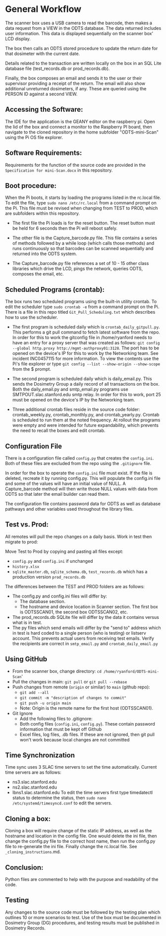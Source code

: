 # General Workflow

The scanner box uses a USB camera to read the barcode, then makes a data request from a VIEW in the ODTS database.
The data returned includes user information.  This data is displayed sequentially on the scanner box' LCD display.

The box then calls an ODTS stored procedure to update the return date for that dosimeter with the current date.

Details related to the transaction are written locally on the box in an SQL Lite database file (test_records.db or prod_records.db).

Finally, the box composes an email and sends it to the user or their supervisor providing a receipt of the return.
The email will also show additional unreturned dosimeters, if any.  These are queried using the PERSON ID against a second VIEW.

## Accessing the Software: 
The IDE for the application is the GEANY editor on the raspberry pi.  Open the lid of the box and connect a monitor to the Raspberry PI board, then navigate to the cloned repository in the home subfolder "ODTS-mini-Scan" using the Pi OS file explorer.

## Software Requirements:
Requirements for the function of the source code are provided in the `Specification for mini-Scan.docx` in this repository.

## Boot procedure:
When the Pi boots, it starts by loading the programs listed in the rc.local file.  To edit the file, type `sudo nano /etc/rc.local` from a command prompt on the Pi.  This file must be revised when changing from TEST to PROD, which are subfolders within this repository.

* The first file the Pi loads is for the reset button.  The reset button must be held for 6 seconds then the Pi will reboot safely.

* The other file is the Capture_barcode.py file.  This file contains a series of methods followed by a while loop (which calls those methods) 
and runs continuously so that barcodes can be scanned sequentially and returned into the ODTS system.

* The Capture_barcode.py file references a set of 10 - 15 other class libraries which drive the LCD, pings the network, queries ODTS, composes the email, etc.

## Scheduled Programs (crontab):
The box runs two scheduled programs using the built-in utility crontab.  To edit the scheduler type `sudo crontab -e` from a command prompt on the Pi.  There is a file in this repo titled `Git_Pull_Scheduling.txt` which describes how to use the scheduler.

* The first program is scheduled daily which is `crontab_daily_gitpull.py`.  This performs a git pull command to fetch latest software from the repo.  In order for this to work the gitconfig file in /home/ryanford needs to have an entry for a proxy server that was created as follows: `git config --global http.proxy http://mgmt-authproxy01:3128`.  The port has to be opened on the device's IP for this to work by the Networking team.  See incident INC0457115 for more information. To view the contents use the Pi's file explorer or type `git config --list --show-origin --show-scope` from the $ prompt.

* The second program is scheduled daily which is daily_email.py.  This sends the Dosimetry Group a daily record of all transactions on the box.  Both the daily_email.py and smtp_email.py programs use SMTPOUT.slac.stanford.edu smtp relay.  In order for this to work, port 25 must be opened on the device's IP by the Networking team.

* Three additional crontab files reside in the source code folder:  crontab_weekly.py, crontab_monthly.py, and crontab_yearly.py.  Crontab is scheduled to run them at the noted frequency.  At rollout the programs were empty and were intended for future expandability, which prevents the need to recall the boxes and edit crontab.

## Configuration File
There is a configuration file called `config.py` that creates the `config.ini`.  Both of these files are excluded from the repo using the `.gitignore` file.

In order for the box to operate the `config.ini` file must exist.  If the file is deleted, recreate it by running config.py.  This will populate the config.ini file and some of the values will have an initial value of NULL.  A Capture_barcode method will then write those NULL values with data from ODTS so that later the email builder can read them.

The configuration file contains password data for ODTS as well as database pathways and other variables used throughout the library files.

## Test vs. Prod:
All remotes will pull the repo changes on a daily basis.  Work in test then migrate to prod:

Move Test to Prod by copying and pasting all files except:
* `config.py` and `config.ini` if unchanged
* `history.xlsx`
* `sqlite_master.db`, `sqlite_schema.db`, `test_records.db` which has a production version `prod_records.db`

The differences between the TEST and PROD folders are as follows:
* The config.py and config.ini files will differ by:
  * The database section.
  * The hostname and device location in Scanner section.  The first box is ODTSSCAN01, the second box ODTSSCAN02, etc.
* The prod_records.db SQLite file will differ by the data it contains versus what is in test.
* The py files which send emails will differ by the "send to" address which in test is hard coded to a single person (who is testing) or listserv account.
This prevents actual users from receiving test emails.  Verify the recipients are correct in `smtp_email.py` and `crontab_daily_email.py`

## Using GitHub
* From the scanner box, change directory:  `cd /home/ryanford/ODTS-mini-Scan`'
* Pull the changes in main:  `git pull` or `git pull --rebase`
* Push changes from remote (`origin` or similar) to `main` (github repo):
  * `git add --all`
  * `git commit -m "description of changes to commit"`
  * `git push -u origin main`
  * Note:  Origin is the remote name for the first host (ODTSSCAN01).
* Git Ignore
  * Add the following files to .gitignore:
  * Both config files (`config.ini`, `config.py`).  These contain password information that must be kept off Github
  * Excel files, log files, .db files.  If these are not ignored, then git pull won't work because local changes are not committed

## Time Synchronization
Time sync uses 3 SLAC time servers to set the time automatically.  Current time servers are as follows:
* ns3.slac.stanford.edu
* ns2.slac.stanford.edu
* lbns1.slac.stanford.edu
To edit the time servers first type timedatectl status to determine the status, then `sudo nano /etc/systemd/timesyncd.conf` to edit the servers.

## Cloning a box:
Cloning a box will require change of the static IP address, as well as the hostname and location in the config file.  One would delete the ini file, then change the config.py file to the correct host name, then run the config.py file to re-generate the ini file. Finally change the rc.local file.  See `_cloning_instructions`.md.

## Conclusion:
Python files are commented to help with the purpose and readability of the code.

## Testing
Any changes to the source code must be followed by the testing plan which outlines 10 or more scenarios to test.  Use of the box must be
documented in Dosimetry Group (DG) procedures, and testing results must be published in Dosimetry Records.



